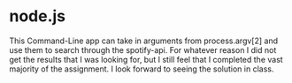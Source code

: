 # node.js
This Command-Line app can take in arguments from process.argv[2] and use them to search through the spotify-api. For whatever reason I did not get the results that I was looking for, but I still feel that I completed the vast majority of the assignment. I look forward to seeing the solution in class.
